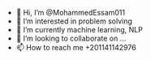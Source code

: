 - 👋 Hi, I’m @MohammedEssam011
- 👀 I’m interested in problem solving
- 🌱 I’m currently  machine learning, NLP  
- 💞️ I’m looking to collaborate on ...
- 📫 How to reach me +201141142976

<!---
MohammedEssam011/MohammedEssam011 is a ✨ special ✨ repository because its `README.md` (this file) appears on your GitHub profile.
You can click the Preview link to take a look at your changes.
--->
